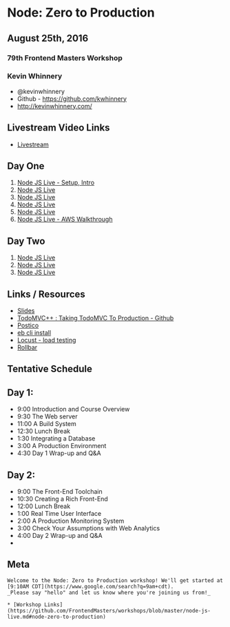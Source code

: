 
# Node: Zero to Production

## August 25th, 2016

### 79th Frontend Masters Workshop

### Kevin Whinnery

* @kevinwhinnery
* Github - https://github.com/kwhinnery
* http://kevinwhinnery.com/

## Livestream Video Links
* [Livestream](https://livestream.com/accounts/4894689/events/6214572)

## Day One

1. [Node JS Live - Setup, Intro](https://livestream.com/accounts/4894689/events/6214572/videos/133899527)
2. [Node JS Live](https://livestream.com/accounts/4894689/events/6214572/videos/133904031)
3. [Node JS Live](https://livestream.com/accounts/4894689/events/6214572/videos/133908848)
4. [Node JS Live](https://livestream.com/accounts/4894689/events/6214572/videos/133912363)
5. [Node JS Live](https://livestream.com/accounts/4894689/events/6214572/videos/133919645)
6. [Node JS Live - AWS Walkthrough](https://livestream.com/accounts/4894689/events/6214572/videos/133922191)

## Day Two

1. [Node JS Live](https://livestream.com/accounts/4894689/events/6214572/videos/133990735)
2. [Node JS Live](https://livestream.com/accounts/4894689/events/6214572/videos/133994970)
3. [Node JS Live](https://livestream.com/accounts/4894689/events/6214572/videos/133997788)

## Links / Resources

* [Slides](https://github.com/kwhinnery/todomvc-plusplus/blob/master/zerotoprod.pdf)
* [TodoMVC++ : Taking TodoMVC To Production - Github](https://github.com/kwhinnery/todomvc-plusplus) 
* [Postico](https://eggerapps.at/postico/)
* [eb cli install](https://docs.aws.amazon.com/elasticbeanstalk/latest/dg/eb-cli3.html)
* [Locust - load testing](http://locust.io/)
* [Rollbar](https://rollbar.com/docs/notifier/node_rollbar/)


## Tentative Schedule

## Day 1:

* 9:00    Introduction and Course Overview
* 9:30    The Web server
* 11:00   A Build System
* 12:30   Lunch Break
* 1:30    Integrating a Database
* 3:00    A Production Environment
* 4:30    Day 1 Wrap-up and Q&A

## Day 2:

* 9:00    The Front-End Toolchain
* 10:30   Creating a Rich Front-End
* 12:00   Lunch Break
* 1:00    Real Time User Interface
* 2:00    A Production Monitoring System
* 3:00    Check Your Assumptions with Web Analytics
* 4:00    Day 2 Wrap-up and Q&A
* 

## Meta


```
Welcome to the Node: Zero to Production workshop! We'll get started at [9:10AM CDT](https://www.google.com/search?q=9am+cdt).
_Please say "hello" and let us know where you're joining us from!_

* [Workshop Links](https://github.com/FrontendMasters/workshops/blob/master/node-js-live.md#node-zero-to-production)
```
